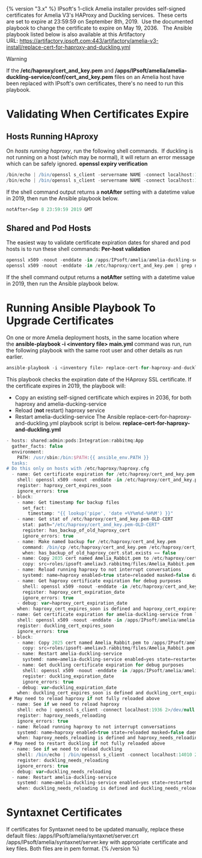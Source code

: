 {% version "3.x" %}
IPsoft's 1-click Amelia installer provides self-signed certificates for Amelia V3's HAProxy and Duckling services.  These certs are set to expire at 23:59:59 on September 8th, 2019.  Use the documented playbook to change the certificate to expire on May 19, 2036.  
The Ansible playbook listed below is also available at this Artifactory URL: <https://artifactory.ipsoft.com:443/artifactory/amelia-v3-install/replace-cert-for-haproxy-and-duckling.yml>
> [!warning]  
>
> If the **/etc/haproxy/cert_and_key.pem** and **/apps/IPsoft/amelia/amelia-duckling-service/conf/cert_and_key.pem** files on an Amelia host have been replaced with IPsoft's own certificates, there's no need to run this playbook.

# Validating When Certificates Expire
## Hosts Running HAproxy
On *hosts running haproxy*, run the following shell commands.  If duckling is not running on a host (which may be normal), it will return an error message which can be safely ignored.
**openssl expiry verification**
``` groovy
/bin/echo | /bin/openssl s_client -servername NAME -connect localhost:1936 2>/dev/null | /bin/openssl x509 -noout -dates | /bin/grep not
/bin/echo | /bin/openssl s_client -servername NAME -connect localhost:14010 2>/dev/null | /bin/openssl x509 -noout -dates | /bin/grep not
```
If the shell command output returns a **notAfter** setting with a datetime value in 2019, then run the Ansible playbook below.
``` groovy
notAfter=Sep 8 23:59:59 2019 GMT
```
## Shared and Pod Hosts
The easiest way to validate certificate expiration dates for shared and pod hosts is to run these shell commands:
**Per-host validation**
``` groovy
openssl x509 -noout -enddate -in /apps/IPsoft/amelia/amelia-duckling-service/conf/cert_and_key.pem | grep notAfter
openssl x509 -noout -enddate -in /etc/haproxy/cert_and_key.pem | grep notAfter
```
If the shell command output returns a **notAfter** setting with a datetime value in 2019, then run the Ansible playbook below.
# Running Ansible Playbook To Upgrade Certificates
On one or more Amelia deployment hosts, in the same location where  the **ansible-playbook -i \<inventory file\> main.yml** command was run, run the following playbook with the same root user and other details as run earlier.
``` groovy
ansible-playbook -i <inventory file> replace-cert-for-haproxy-and-duckling.yml
```
This playbook checks the expiration date of the HAproxy SSL certificate. If the certificate expires in 2019, the playbook will:
-   Copy an existing self-signed certificate which expires in 2036, for both haproxy and amelia-ducking-service
-   Reload (**not** restart) haproxy service
-   Restart amelia-duckling-service
The Ansible replace-cert-for-haproxy-and-duckling.yml playbook script is below.
**replace-cert-for-haproxy-and-duckling.yml**
``` groovy
- hosts: shared:admin:pods:Integration:rabbitmq:App
  gather_facts: false
  environment:
    PATH: /usr/sbin:/bin:$PATH:{{ ansible_env.PATH }}
  tasks:
# Do this only on hosts with /etc/haproxy/haproxy.cfg
  - name: Get certificate expiration for /etc/haproxy/cert_and_key.pem
    shell: openssl x509 -noout -enddate -in /etc/haproxy/cert_and_key.pem | grep notAfter | grep ' 2019 '
    register: haproxy_cert_expires_soon
    ignore_errors: true
  - block:
    - name: Get timestamp for backup files
      set_fact:
        timestamp: "{{ lookup('pipe', 'date +%Y%m%d-%H%M') }}"
    - name: Get stat of /etc/haproxy/cert_and_key.pem-OLD-CERT
      stat: path="/etc/haproxy/cert_and_key.pem-OLD-CERT"
      register: has_backup_of_old_haproxy_cert
      ignore_errors: true
    - name: Make named backup for /etc/haproxy/cert_and_key.pem
      command: /bin/cp /etc/haproxy/cert_and_key.pem /etc/haproxy/cert_and_key.pem-OLD-CERT
      when: has_backup_of_old_haproxy_cert.stat.exists == false
    - name: Copy 2035 cert named Amelia_Rabbit.pem to /etc/haproxy/cert_and_key.pem
      copy: src=roles/ipsoft-ameliav3.rabbitmq/files/Amelia_Rabbit.pem dest=/etc/haproxy/cert_and_key.pem owner=root group=root mode=0600 backup=yes
    - name: Reload running haproxy to not interrupt conversations
      systemd: name=haproxy enabled=true state=reloaded masked=false daemon-reload=true #"
    - name: Get haproxy certificate expiration for debug purposes
      shell: openssl x509 -noout -enddate -in /etc/haproxy/cert_and_key.pem | grep notAfter
      register: haproxy_cert_expiration_date
      ignore_errors: true
    - debug: var=haproxy_cert_expiration_date
    when: haproxy_cert_expires_soon is defined and haproxy_cert_expires_soon.rc == 0
  - name: Get certificate expiration for amelia-duckling-service from local file
    shell: openssl x509 -noout -enddate -in /apps/IPsoft/amelia/amelia-duckling-service/conf/cert_and_key.pem | grep notAfter | grep ' 2019 '
    register: duckling_cert_expires_soon
    ignore_errors: true
  - block:
    - name: Copy 2025 cert named Amelia_Rabbit.pem to /apps/IPsoft/amelia/amelia-duckling-service/conf/cert_and_key.pem
      copy: src=roles/ipsoft-ameliav3.rabbitmq/files/Amelia_Rabbit.pem dest=/apps/IPsoft/amelia/amelia-duckling-service/conf/cert_and_key.pem owner=amelia group=amelia mode=0600 backup=yes
    - name: Restart amelia-duckling-service
      systemd: name=amelia-duckling-service enabled=yes state=restarted
    - name: Get duckling certificate expiration for debug purposes
      shell: openssl x509 -noout -enddate -in /apps/IPsoft/amelia/amelia-duckling-service/conf/cert_and_key.pem | grep notAfter
      register: duckling_expiration_date
      ignore_errors: true
    - debug: var=duckling_expiration_date
    when: duckling_cert_expires_soon is defined and duckling_cert_expires_soon.rc == 0
 # May need to reload haproxy if not fully reloaded above
  - name: See if we need to reload haproxy
    shell: echo | openssl s_client -connect localhost:1936 2>/dev/null | openssl x509 -noout -dates | grep notAfter | grep ' 2019 '
    register: haproxy_needs_reloading
    ignore_errors: true
  - name: Reload running haproxy to not interrupt conversations
    systemd: name=haproxy enabled=true state=reloaded masked=false daemon-reload=true #"
    when: haproxy_needs_reloading is defined and haproxy_needs_reloading.rc == 0
 # May need to restart duckling if not fully reloaded above
  - name: See if we need to reload duckling
    shell: /bin/echo | /bin/openssl s_client -connect localhost:14010 2>/dev/null | /bin/openssl x509 -noout -dates | grep notAfter | grep ' 2019 '
    register: duckling_needs_reloading
    ignore_errors: true
  - debug: var=duckling_needs_reloading
  - name: Restart amelia-duckling-service
    systemd: name=amelia-duckling-service enabled=yes state=restarted
    when: duckling_needs_reloading is defined and duckling_needs_reloading.rc == 0
```
# Syntaxnet Certificates
If certificates for Syntaxnet need to be updated manually, replace these default files:
/apps/IPsoft/amelia/syntaxnet/server.crt  
/apps/IPsoft/amelia/syntaxnet/server.key
with appropriate certificate and key files. Both files are in pem format.
{% /version %}
